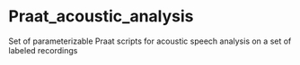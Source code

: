 # Praat_acoustic_analysis
Set of parameterizable Praat scripts for acoustic speech analysis on a set of labeled recordings
